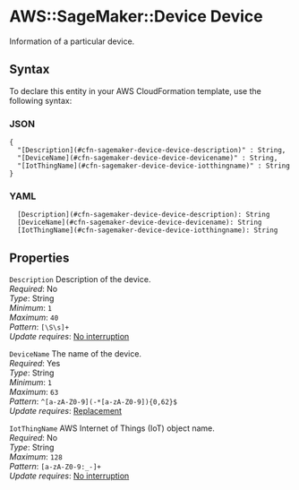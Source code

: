 # AWS::SageMaker::Device Device<a name="aws-properties-sagemaker-device-device"></a>

Information of a particular device\.

## Syntax<a name="aws-properties-sagemaker-device-device-syntax"></a>

To declare this entity in your AWS CloudFormation template, use the following syntax:

### JSON<a name="aws-properties-sagemaker-device-device-syntax.json"></a>

```
{
  "[Description](#cfn-sagemaker-device-device-description)" : String,
  "[DeviceName](#cfn-sagemaker-device-device-devicename)" : String,
  "[IotThingName](#cfn-sagemaker-device-device-iotthingname)" : String
}
```

### YAML<a name="aws-properties-sagemaker-device-device-syntax.yaml"></a>

```
  [Description](#cfn-sagemaker-device-device-description): String
  [DeviceName](#cfn-sagemaker-device-device-devicename): String
  [IotThingName](#cfn-sagemaker-device-device-iotthingname): String
```

## Properties<a name="aws-properties-sagemaker-device-device-properties"></a>

`Description`  <a name="cfn-sagemaker-device-device-description"></a>
Description of the device\.  
*Required*: No  
*Type*: String  
*Minimum*: `1`  
*Maximum*: `40`  
*Pattern*: `[\S\s]+`  
*Update requires*: [No interruption](https://docs.aws.amazon.com/AWSCloudFormation/latest/UserGuide/using-cfn-updating-stacks-update-behaviors.html#update-no-interrupt)

`DeviceName`  <a name="cfn-sagemaker-device-device-devicename"></a>
The name of the device\.  
*Required*: Yes  
*Type*: String  
*Minimum*: `1`  
*Maximum*: `63`  
*Pattern*: `^[a-zA-Z0-9](-*[a-zA-Z0-9]){0,62}$`  
*Update requires*: [Replacement](https://docs.aws.amazon.com/AWSCloudFormation/latest/UserGuide/using-cfn-updating-stacks-update-behaviors.html#update-replacement)

`IotThingName`  <a name="cfn-sagemaker-device-device-iotthingname"></a>
AWS Internet of Things \(IoT\) object name\.  
*Required*: No  
*Type*: String  
*Maximum*: `128`  
*Pattern*: `[a-zA-Z0-9:_-]+`  
*Update requires*: [No interruption](https://docs.aws.amazon.com/AWSCloudFormation/latest/UserGuide/using-cfn-updating-stacks-update-behaviors.html#update-no-interrupt)